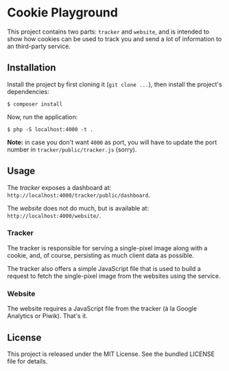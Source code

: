 Cookie Playground
=================

This project contains two parts: `tracker` and `website`, and is intended to
show how cookies can be used to track you and send a lot of information to an
third-party service.


## Installation

Install the project by first cloning it (`git clone ...`), then install the
project's dependencies:

    $ composer install

Now, run the application:

    $ php -S localhost:4000 -t .

**Note:** in case you don't want `4000` as port, you will have to update the
port number in `tracker/public/tracker.js` (sorry).

## Usage

The _tracker_ exposes a dashboard at:
`http://localhost:4000/tracker/public/dashboard`.

The _website_ does not do much, but is available at:
`http://localhost:4000/website/`.

### Tracker

The tracker is responsible for serving a single-pixel image along with a cookie,
and, of course, persisting as much client data as possible.

The tracker also offers a simple JavaScript file that is used to build a request
to fetch the single-pixel image from the websites using the service.

### Website

The website requires a JavaScript file from the tracker (à la Google Analytics
or Piwik). That's it.

License
-------

This project is released under the MIT License. See the bundled LICENSE file for
details.
